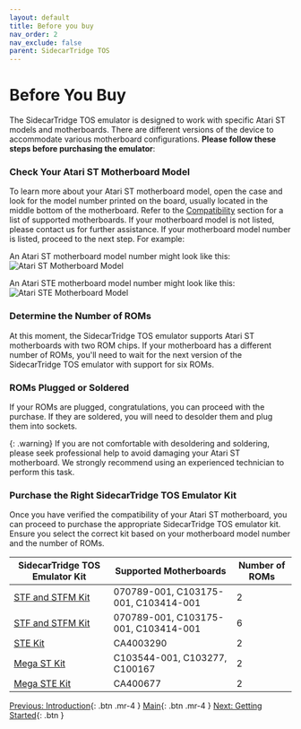 ```yaml
---
layout: default
title: Before you buy
nav_order: 2
nav_exclude: false
parent: SidecarTridge TOS
---
```


# Before You Buy

The SidecarTridge TOS emulator is designed to work with specific Atari ST models and motherboards. There are different versions of the device to accommodate various motherboard configurations. **Please follow these steps before purchasing the emulator**:

### Check Your Atari ST Motherboard Model

To learn more about your Atari ST motherboard model, open the case and look for the model number printed on the board, usually located in the middle bottom of the motherboard. Refer to the [Compatibility](/sidecartridge-tos/compatibility/) section for a list of supported motherboards. If your motherboard model is not listed, please contact us for further assistance. If your motherboard model number is listed, proceed to the next step.
For example:

An Atari ST motherboard model number might look like this:
![Atari ST Motherboard Model](/sidecartridge-tos/assets/images/sidecartridge-st2-motherboard.png)

An Atari STE motherboard model number might look like this:
![Atari STE Motherboard Model](/sidecartridge-tos/assets/images/sidecartridge-ste-motherboard.png)

### Determine the Number of ROMs

At this moment, the SidecarTridge TOS emulator supports Atari ST motherboards with two ROM chips. If your motherboard has a different number of ROMs, you'll need to wait for the next version of the SidecarTridge TOS emulator with support for six ROMs.

### ROMs Plugged or Soldered

If your ROMs are plugged, congratulations, you can proceed with the purchase. If they are soldered, you will need to desolder them and plug them into sockets. 

{: .warning}
If you are not comfortable with desoldering and soldering, please seek professional help to avoid damaging your Atari ST motherboard. We strongly recommend using an experienced technician to perform this task.

### Purchase the Right SidecarTridge TOS Emulator Kit

Once you have verified the compatibility of your Atari ST motherboard, you can proceed to purchase the appropriate SidecarTridge TOS emulator kit. Ensure you select the correct kit based on your motherboard model number and the number of ROMs.


| SidecarTridge TOS Emulator Kit | Supported Motherboards           | Number of ROMs |
|--------------------------------|----------------------------------|----------------|
| [STF and STFM Kit](https://store.sidecartridge.com/products/sidecartridge%C2%AE-tos-emulator-for-atari-st-e-and-megast-ste?variant=48912746217805)           | 070789-001, C103175-001, C103414-001 | 2              |
| [STF and STFM Kit](https://store.sidecartridge.com/products/sidecartridge%C2%AE-tos-emulator-for-atari-st-e-and-megast-ste?variant=49130525098317)           | 070789-001, C103175-001, C103414-001 | 6              |
| [STE Kit](https://store.sidecartridge.com/products/sidecartridge%C2%AE-tos-emulator-for-atari-st-e-and-megast-ste?variant=48912746250573)                    | CA4003290                        | 2              |
| [Mega ST Kit](https://store.sidecartridge.com/products/sidecartridge%C2%AE-tos-emulator-for-atari-st-e-and-megast-ste?variant=49130525131085)               | C103544-001, C103277, C100167                         | 2              |
| [Mega STE Kit](https://store.sidecartridge.com/products/sidecartridge%C2%AE-tos-emulator-for-atari-st-e-and-megast-ste?variant=48912746283341)               | CA400677                         | 2              |


[Previous: Introduction](/sidecartridge-tos/introduction/){: .btn .mr-4 }
[Main](/sidecartridge-tos/){: .btn .mr-4 }
[Next: Getting Started](/sidecartridge-tos/getting-startedV2/){: .btn }
